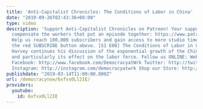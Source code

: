 ```yaml
---
title: 'Anti-Capitalist Chronicles: The Conditions of Labor in China'
date: "2019-09-26T02:43:36+08:00"
type: video
description: 'Support Anti-Capitalist Chronicles on Patreon! Your support helps us
  compensate the workers that put an episode together: https://www.patreon.com/davidharveyacc
  Help us reach 100,000 subscribers and gain access to more studio time! Please hit
  the red SUBSCRIBE button above. [S1 E08] The Conditions of Labor in China Prof.
  Harvey continues his discussion of the exponential growth of the Chinese economy
  and particularly its effect on the labor force. Follow us ONLINE: Website: https://www.democracyatwork.info/acc
  Facebook: http://www.facebook.com/DemocracyatWrk Twitter: http://twitter.com/democracyatwrk
  Instagram: http://instagram.com/democracyatwrk Shop our Store: http://bit.ly/2JkxIfy'
publishdate: "2019-03-14T11:00:00.000Z"
url: /democracynow/6xfvx0Ll2IE/
providers:
  youtube:
    id: 6xfvx0Ll2IE
---
```

